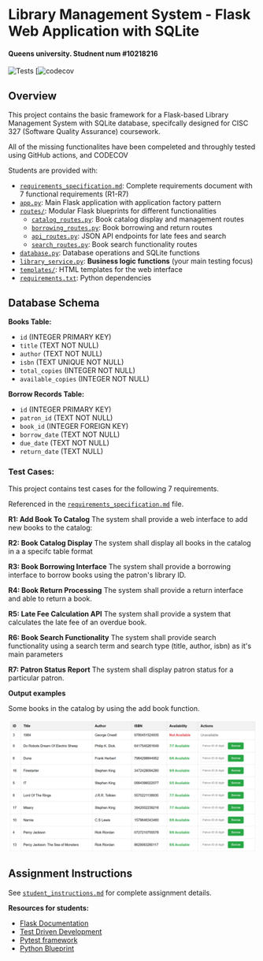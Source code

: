 # Library Management System - Flask Web Application with SQLite 
#### Queens university. Studnent num #10218216

![Tests](https://github.com/AZhacker15/cisc327-library-management-a2-8216-./actions/workflows/tests.yml/badge.svg)
[![codecov](https://codecov.io/github/AZhacker15/cisc327-library-management-a2-8216-./graph/badge.svg?token=J1AX1AJMML) 

## Overview

This project contains the basic framework for a Flask-based Library Management System with SQLite database, 
specifcally designed for CISC 327 (Software Quality Assurance) coursework. 

All of the missing functionalites have been compeleted and throughly tested using GitHub actions, and CODECOV 

Students are provided with:

- [`requirements_specification.md`](requirements_specification.md): Complete requirements document with 7 functional requirements (R1-R7)
- [`app.py`](app.py): Main Flask application with application factory pattern
- [`routes/`](routes/): Modular Flask blueprints for different functionalities
  - [`catalog_routes.py`](routes/catalog_routes.py): Book catalog display and management routes
  - [`borrowing_routes.py`](routes/borrowing_routes.py): Book borrowing and return routes
  - [`api_routes.py`](routes/api_routes.py): JSON API endpoints for late fees and search
  - [`search_routes.py`](routes/search_routes.py): Book search functionality routes
- [`database.py`](database.py): Database operations and SQLite functions
- [`library_service.py`](library_service.py): **Business logic functions** (your main testing focus)
- [`templates/`](templates/): HTML templates for the web interface
- [`requirements.txt`](requirements.txt): Python dependencies

## Database Schema
**Books Table:**
- `id` (INTEGER PRIMARY KEY)
- `title` (TEXT NOT NULL)
- `author` (TEXT NOT NULL)  
- `isbn` (TEXT UNIQUE NOT NULL)
- `total_copies` (INTEGER NOT NULL)
- `available_copies` (INTEGER NOT NULL)

**Borrow Records Table:**
- `id` (INTEGER PRIMARY KEY)
- `patron_id` (TEXT NOT NULL)
- `book_id` (INTEGER FOREIGN KEY)
- `borrow_date` (TEXT NOT NULL)
- `due_date` (TEXT NOT NULL)
- `return_date` (TEXT NULL)

### Test Cases:

This project contains test cases for the following 7 requirements. 

Referenced in the [`requirements_specification.md`](requirements_specification.md) file. 

**R1: Add Book To Catalog**
The system shall provide a web interface to add new books to the catalog:

**R2: Book Catalog Display**
The system shall display all books in the catalog in a a specifc table format

**R3: Book Borrowing Interface**
The system shall provide a borrowing interface to borrow books using the patron's library ID.

**R4: Book Return Processing**
The system shall provide a return interface and able to return a book. 

**R5: Late Fee Calculation API**
The system shall provide a system that calculates the late fee of an overdue book. 

**R6: Book Search Functionality**
The system shall provide search functionality using a search term and search type (title, author, isbn) as it's main parameters

**R7: Patron Status Report** 
The system shall display patron status for a particular patron. 

**Output examples**

Some books in the catalog by using the add book function. 

![Screenshot showing a_selection_of_books_in_the_catalog](book_selection.png)

## Assignment Instructions
See [`student_instructions.md`](student_instructions.md) for complete assignment details.

**Resources for students:**

- [Flask Documentation](https://flask.palletsprojects.com/)
- [Test Driven Development](https://www.datacamp.com/tutorial/test-driven-development-in-python)
- [Pytest framework](https://realpython.com/pytest-python-testing/)
- [Python Blueprint](https://flask.palletsprojects.com/en/stable/blueprints)














